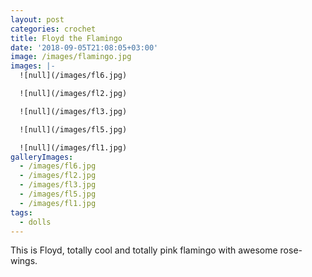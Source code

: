 ```yaml
---
layout: post
categories: crochet
title: Floyd the Flamingo
date: '2018-09-05T21:08:05+03:00'
image: /images/flamingo.jpg
images: |-
  ![null](/images/fl6.jpg)

  ![null](/images/fl2.jpg)

  ![null](/images/fl3.jpg)

  ![null](/images/fl5.jpg)

  ![null](/images/fl1.jpg)
galleryImages:
  - /images/fl6.jpg
  - /images/fl2.jpg
  - /images/fl3.jpg
  - /images/fl5.jpg
  - /images/fl1.jpg
tags:
  - dolls
---
```

This is Floyd, totally cool and totally pink flamingo with awesome rose-wings.
